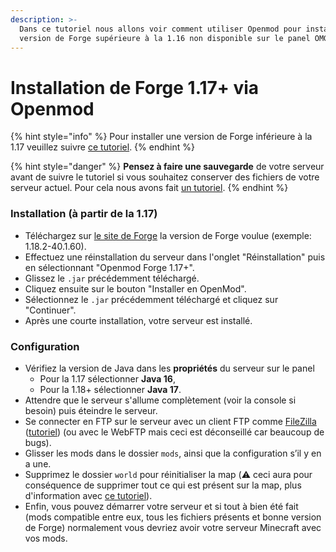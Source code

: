 ```yaml
---
description: >-
  Dans ce tutoriel nous allons voir comment utiliser Openmod pour installer une
  version de Forge supérieure à la 1.16 non disponible sur le panel OMGSERV.
---
```


# Installation de Forge 1.17+ via Openmod

{% hint style="info" %}
Pour installer une version de Forge inférieure à la 1.17 veuillez suivre [ce tutoriel](installation-de-forge-via-openmod.md).
{% endhint %}

{% hint style="danger" %}
**Pensez à faire une sauvegarde** de votre serveur avant de suivre le tutoriel si vous souhaitez conserver des fichiers de votre serveur actuel. Pour cela nous avons fait [un tutoriel](../omgserv/sauvegarde-et-restauration.md).
{% endhint %}

### Installation (à partir de la 1.17)

* Téléchargez sur [le site de Forge](http://files.minecraftforge.net) la version de Forge voulue (exemple: 1.18.2-40.1.60).
* Effectuez une réinstallation du serveur dans l'onglet "Réinstallation" puis en sélectionnant "Openmod Forge 1.17+".
* Glissez le `.jar` précédemment téléchargé.
* Cliquez ensuite sur le bouton "Installer en OpenMod".
* Sélectionnez le `.jar` précédemment téléchargé et cliquez sur "Continuer".
* Après une courte installation, votre serveur est installé.

### Configuration

* Vérifiez la version de Java dans les **propriétés** du serveur sur le panel&#x20;
  * Pour la 1.17 sélectionner **Java 16**,
  * Pour la 1.18+ sélectionner **Java 17**.
* Attendre que le serveur s'allume complètement (voir la console si besoin) puis éteindre le serveur.
* Se connecter en FTP sur le serveur avec un client FTP comme [FileZilla](https://filezilla-project.org/download.php?type=client) ([tutoriel](https://docs.idelya-network.fr/minecraft/acceder-au-ftp)) (ou avec le WebFTP mais ceci est déconseillé car beaucoup de bugs).
* Glisser les mods dans le dossier `mods`, ainsi que la configuration s’il y en a une.&#x20;
* Supprimez le dossier `world` pour réinitialiser la map (⚠️ ceci aura pour conséquence de supprimer tout ce qui est présent sur la map, plus d'information avec [ce tutoriel](https://docs.idelya-network.fr/minecraft/dois-je-supprimer-mon-monde)).
* Enfin, vous pouvez démarrer votre serveur et si tout à bien été fait (mods compatible entre eux, tous les fichiers présents et bonne version de Forge) normalement vous devriez avoir votre serveur Minecraft avec vos mods.
